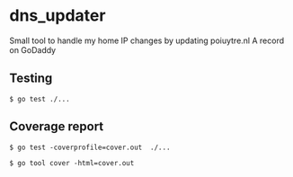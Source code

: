 # dns_updater
Small tool to handle my home IP changes by updating poiuytre.nl A record on GoDaddy

## Testing
```
$ go test ./...
```

## Coverage report
```
$ go test -coverprofile=cover.out  ./... 
```

```
$ go tool cover -html=cover.out
```